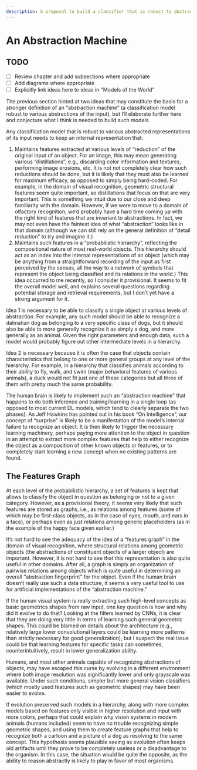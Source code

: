 ```yaml
---
description: A proposal to build a classifier that is robust to abstractions
---
```


# An Abstraction Machine

## TODO

* [ ] Review chapter and add subsections where appropriate
* [ ] Add diagrams where appropriate
* [ ] Explicitly link ideas here to ideas in "Models of the World"

The previous section hinted at two ideas that may constitute the basis for a stronger definition of an “abstraction machine” (a classification model robust to various abstractions of the input), but I’ll elaborate further here and conjecture what I think is needed to build such models.

Any classification model that is robust to various abstracted representations of its input needs to keep an internal representation that:

1. Maintains features extracted at various levels of “reduction” of the original input of an object. For an image, this may mean generating various “distillations”, e.g., discarding color information and textures, performing image erosions, etc. It is not not completely clear how such reductions should be done, but it is likely that they must also be learned for maximum efficacy, as opposed to simply being hard-coded. For example, in the domain of visual recognition, geometric structural features seem quite important, so distillations that focus on that are very important. This is something we intuit due to our close and deep familiarity with the domain. However, if we were to move to a domain of olfactory recognition, we’d probably have a hard time coming up with the right kind of features that are invariant to abstractions. In fact, we may not even have the faintest idea of what “abstraction” looks like in that domain (although we can still rely on the general definition of “detail reduction” to try and imagine it.)
2. Maintains such features in a “probabilistic hierarchy”, reflecting the compositional nature of most real-world objects. This hierarchy should act as an index into the internal representations of an object (which may be anything from a straightforward recording of the input as first perceived by the senses, all the way to a network of symbols that represent the object being classified and its relations in the world.) This idea occurred to me recently, so I consider it provisional. It seems to fit the overall model well, and explains several questions regarding potential storage and retrieval requirements, but I don’t yet have a strong argument for it.

Idea 1 is necessary to be able to classify a single object at various levels of abstraction. For example, any such model should be able to recognize a dalmatian dog as belonging to a very specific class of dogs, but it should also be able to more generally recognize it as simply a dog, and more generally as an animal. Given the right parameters and enough data, such a model would probably figure out other intermediate levels in a hierarchy.

Idea 2 is necessary because it is often the case that objects contain characteristics that belong to one or more general groups at any level of the hierarchy. For example, in a hierarchy that classifies animals according to their ability to fly, walk, and swim (major behavioral features of various animals), a duck would not fit just one of these categories but all three of them with pretty much the same probability.

The human brain is likely to implement such an “abstraction machine” that happens to do both inference and training/learning in a single loop (as opposed to most current DL models, which tend to clearly separate the two phases). As Jeff Hawkins has pointed out in his book “On Intelligence”, our concept of “surprise” is likely to be a manifestation of the model’s internal failure to recognize an object. It is then likely to trigger the necessary learning machinery, perhaps paying more attention to the object in question in an attempt to extract more complex features that help to either recognize the object as a composition of other known objects or features, or to completely start learning a new concept when no existing patterns are found.

## The Features Graph

At each level of the probabilistic hierarchy, a set of features is kept that allows to classify the object in question as belonging or not to a given category. However, as a provisional theory, it seems very likely that such features are stored as graphs, i.e., as relations among features (some of which may be first-class objects, as in the case of eyes, mouth, and ears in a face), or perhaps even as just relations among generic placeholders (as in the example of the happy face given earlier.)

It’s not hard to see the adequacy of the idea of a “features graph” in the domain of visual recognition, where structural relations among geometric objects (the abstractions of constituent objects of a larger object) are important. However, it is not hard to see that this representation is also quite useful in other domains. After all, a graph is simply an organization of pairwise relations among objects which is quite useful in determining an overall “abstraction fingerprint” for the object. Even if the human brain doesn’t really use such a data structure, it seems a very useful tool to use for artificial implementations of the “abstraction machine.” 

If the human visual system is really extracting such high-level concepts as basic geometrics shapes from raw input, one key question is how and why did it evolve to do that? Looking at the filters learned by CNNs, it is clear that they are doing very little in terms of learning such general geometric shapes. This could be blamed on details about the architecture (e.g., relatively large lower convolutional layers could be learning more patterns than strictly necessary for good generalization), but I suspect the real issue could be that learning features for specific tasks can sometimes, counterintuitively, result in lower generalization ability.

Humans, and most other animals capable of recognizing abstractions of objects, may have escaped this curse by evolving in a different environment where both image resolution was significantly lower and only grayscale was available. Under such conditions, simpler but more general vision classifiers (which mostly used features such as geometric shapes) may have been easier to evolve. 

If evolution preserved such models in a hierarchy, along with more complex models based on features only visible in higher resolution and input with more colors, perhaps that could explain why vision systems in modern animals (humans included) seem to have no trouble recognizing simple geometric shapes, and using them to create feature graphs that help to recognize both a cartoon and a picture of a dog as resolving to the same concept. This hypothesis seems plausible seeing as evolution often keeps old artifacts until they prove to be completely useless or a disadvantage to the organism. In this case, the situation would be quite the opposite, as the ability to reason abstractly is likely to play in favor of most organisms. 
